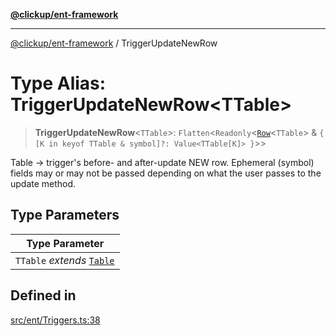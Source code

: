 [**@clickup/ent-framework**](../README.md)

***

[@clickup/ent-framework](../globals.md) / TriggerUpdateNewRow

# Type Alias: TriggerUpdateNewRow\<TTable\>

> **TriggerUpdateNewRow**\<`TTable`\>: `Flatten`\<`Readonly`\<[`Row`](Row.md)\<`TTable`\> & `{ [K in keyof TTable & symbol]?: Value<TTable[K]> }`\>\>

Table -> trigger's before- and after-update NEW row. Ephemeral (symbol)
fields may or may not be passed depending on what the user passes to the
update method.

## Type Parameters

| Type Parameter |
| ------ |
| `TTable` *extends* [`Table`](Table.md) |

## Defined in

[src/ent/Triggers.ts:38](https://github.com/clickup/ent-framework/blob/master/src/ent/Triggers.ts#L38)
